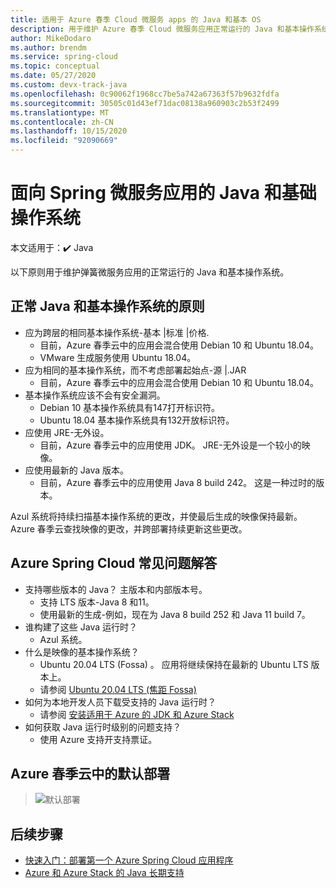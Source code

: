 ```yaml
---
title: 适用于 Azure 春季 Cloud 微服务 apps 的 Java 和基本 OS
description: 用于维护 Azure 春季 Cloud 微服务应用正常运行的 Java 和基本操作系统的原则
author: MikeDodaro
ms.author: brendm
ms.service: spring-cloud
ms.topic: conceptual
ms.date: 05/27/2020
ms.custom: devx-track-java
ms.openlocfilehash: 0c90062f1968cc7be5a742a67363f57b9632fdfa
ms.sourcegitcommit: 30505c01d43ef71dac08138a960903c2b53f2499
ms.translationtype: MT
ms.contentlocale: zh-CN
ms.lasthandoff: 10/15/2020
ms.locfileid: "92090669"
---
```

# <a name="java-and-base-os-for-spring-microservice-apps"></a>面向 Spring 微服务应用的 Java 和基础操作系统

本文适用于：✔️ Java

以下原则用于维护弹簧微服务应用的正常运行的 Java 和基本操作系统。
## <a name="principles-for-healthy-java-and-base-os"></a>正常 Java 和基本操作系统的原则
* 应为跨层的相同基本操作系统-基本 |标准 |价格.
    * 目前，Azure 春季云中的应用会混合使用 Debian 10 和 Ubuntu 18.04。
    * VMware 生成服务使用 Ubuntu 18.04。
* 应为相同的基本操作系统，而不考虑部署起始点-源 |.JAR
    * 目前，Azure 春季云中的应用会混合使用 Debian 10 和 Ubuntu 18.04。
* 基本操作系统应该不会有安全漏洞。
    * Debian 10 基本操作系统具有147打开标识符。
    * Ubuntu 18.04 基本操作系统具有132开放标识符。
* 应使用 JRE-无外设。
    * 目前，Azure 春季云中的应用使用 JDK。 JRE-无外设是一个较小的映像。
* 应使用最新的 Java 版本。
    * 目前，Azure 春季云中的应用使用 Java 8 build 242。 这是一种过时的版本。
 
Azul 系统将持续扫描基本操作系统的更改，并使最后生成的映像保持最新。 Azure 春季云查找映像的更改，并跨部署持续更新这些更改。
 
## <a name="faq-for-azure-spring-cloud"></a>Azure Spring Cloud 常见问题解答

* 支持哪些版本的 Java？ 主版本和内部版本号。
    * 支持 LTS 版本-Java 8 和11。
    * 使用最新的生成-例如，现在为 Java 8 build 252 和 Java 11 build 7。
* 谁构建了这些 Java 运行时？
    * Azul 系统。
* 什么是映像的基本操作系统？
    * Ubuntu 20.04 LTS (Fossa) 。 应用将继续保持在最新的 Ubuntu LTS 版本上。
    * 请参阅 [Ubuntu 20.04 LTS (焦距 Fossa) ](http://releases.ubuntu.com/focal/)
* 如何为本地开发人员下载受支持的 Java 运行时？ 
    * 请参阅 [安装适用于 Azure 的 JDK 和 Azure Stack](/azure/developer/java/fundamentals/java-jdk-install)
* 如何获取 Java 运行时级别的问题支持？
    * 使用 Azure 支持开支持票证。
 
## <a name="default-deployment-on-azure-spring-cloud"></a>Azure 春季云中的默认部署

> ![默认部署](media/spring-cloud-principles/spring-cloud-default-deployment.png)
 
## <a name="next-steps"></a>后续步骤

* [快速入门：部署第一个 Azure Spring Cloud 应用程序](spring-cloud-quickstart.md)
* [Azure 和 Azure Stack 的 Java 长期支持](/azure/developer/java/fundamentals/java-jdk-long-term-support)
